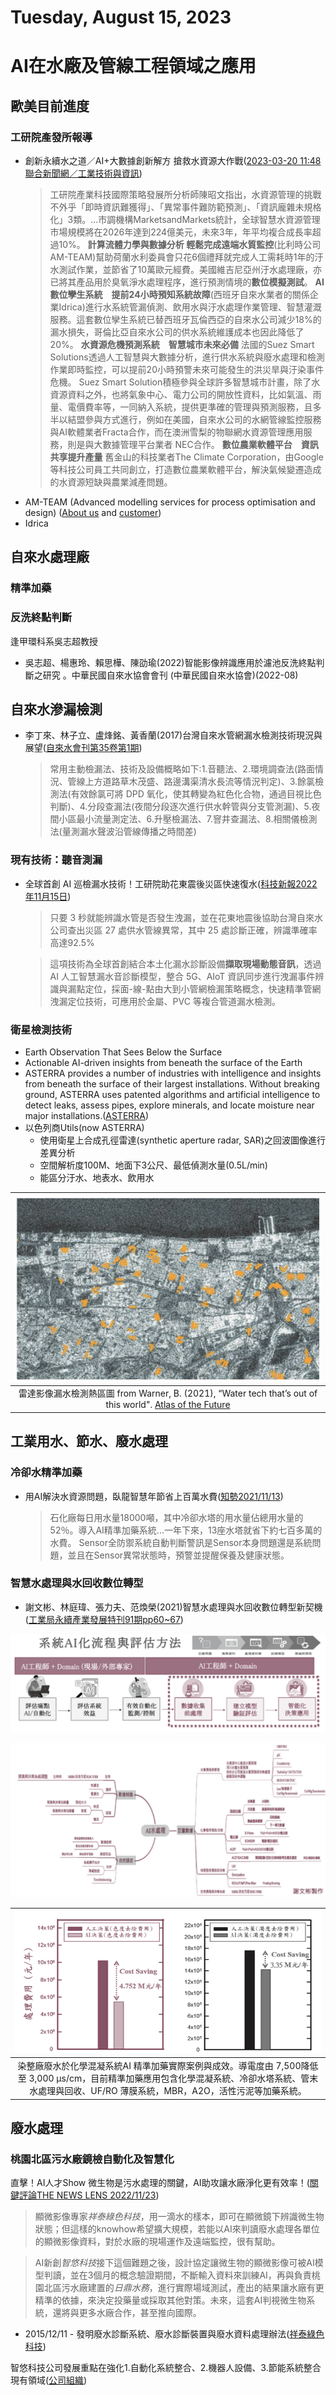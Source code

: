 # Tuesday, August 15, 2023

# AI在水廠及管線工程領域之應用

## 歐美目前進度

### 工研院產發所報導

- 創新永續水之道／AI+大數據創新解方 搶救水資源大作戰([2023-03-20 11:48 聯合新聞網／工業技術與資訊](https://udn.com/news/story/6905/7042846))
  > 工研院產業科技國際策略發展所分析師陳昭文指出，水資源管理的挑戰不外乎「即時資訊難獲得」、「異常事件難防範預測」、「資訊龐雜未規格化」3類。...市調機構MarketsandMarkets統計，全球智慧水資源管理市場規模將在2026年達到224億美元，未來3年，年平均複合成長率超過10%。
  > **計算流體力學與數據分析 輕鬆完成遠端水質監控**(比利時公司AM-TEAM)幫助荷蘭水利委員會只花6個禮拜就完成人工需耗時1年的汙水測試作業，並節省了10萬歐元經費。美國維吉尼亞州汙水處理廠，亦已將其產品用於臭氧淨水處理程序，進行預測情境的**數位模擬測試**。
  > **AI數位孿生系統　提前24小時預知系統故障**(西班牙自來水業者的關係企業Idrica)進行水系統管漏偵測、飲用水與汙水處理作業管理、智慧灌溉服務。這套數位孿生系統已替西班牙瓦倫西亞的自來水公司減少18%的漏水損失，哥倫比亞自來水公司的供水系統維護成本也因此降低了20%。
  > **水資源危機預測系統　智慧城市未來必備**
  > 法國的Suez Smart Solutions透過人工智慧與大數據分析，進行供水系統與廢水處理和檢測作業即時監控，可以提前20小時預警未來可能發生的洪災旱與汙染事件危機。
  > Suez Smart Solution積極參與全球許多智慧城市計畫，除了水資源資料之外，也將氣象中心、電力公司的開放性資料，比如氣溫、雨量、電價費率等，一同納入系統，提供更準確的管理與預測服務，且多半以結盟參與方式進行，例如在美國，自來水公司的水網管線監控服務與AI軟體業者Fracta合作，而在澳洲雪梨的物聯網水資源管理應用服務，則是與大數據管理平台業者 NEC合作。
  > **數位農業軟體平台　資訊共享提升產量**
  > 舊金山的科技業者The Climate Corporation，由Google等科技公司員工共同創立，打造數位農業軟體平台，解決氣候變遷造成的水資源短缺與農業減產問題。
- AM-TEAM (Advanced modelling services for process optimisation and design) ([About us](https://www.am-team.com/) and [customer](https://www.am-team.com/en/customer-stories/index.html))
- Idrica

## 自來水處理廠

### 精準加藥

[^15]: 台灣自來水（股）公司第八區管理處操作課(2023)自來水水質再進化 AI 精準加藥，112 年度經濟部中小企業處新創採購-場域實證‧共創解題。[經濟部中小企業處](https://www.spp.org.tw/spp/file_downloads/question/台灣自來水股份有限公司第八區管理處操作課─自來水水質再進化AI精準加藥.pdf)

### 反洗終點判斷

逢甲環科系吳志超教授
- 吳志超、楊惠玲、賴思樺、陳劭瑜(2022)智能影像辨識應用於濾池反洗終點判斷之研究 。中華民國自來水協會會刊 (中華民國自來水協會)(2022-08)

## 自來水滲漏檢測

- 李丁來、林子立、盧烽銘、黃香蘭(2017)台灣自來水管網漏水檢測技術現況與展望([自來水會刊第35卷第1期](https://tpl.ncl.edu.tw/NclService/pdfdownload?filePath=lV8OirTfsslWcCxIpLbUfg1V9cr4x1WcPDtJtzCNlHoNYlUXbu6_j6Ydd8gbOtpR&imgType=Bn5sH4BGpJw=&key=rVo9VgdvPyHzBS_-UcHMGhOFS3ON8V3LfTWQBCdCLsgeVVU9OyINO4qBZJhLTxWd&xmlId=0006861097))

  > 常用主動檢漏法、技術及設備概略如下:1.音聽法、2.環境調查法(路面情況、管線上方道路草木茂盛、路邊溝渠清水長流等情況判定)、3.餘氯檢測法(有效餘氯可將 DPD 氧化，使其轉變為紅色化合物，通過目視比色判斷)、4.分段查漏法(夜間分段逐次進行供水幹管與分支管測漏)、5.夜間小區最小流量測定法、6.升壓檢漏法、7.窨井查漏法、8.相關儀檢測法(量測漏水聲波沿管線傳播之時間差)

### 現有技術：聽音測漏

- 全球首創 AI 巡檢漏水技術！工研院助花東震後災區快速復水([科技新報2022年11月15日](https://technews.tw/2022/11/15/imarc/))
  > 只要 3 秒就能辨識水管是否發生洩漏，並在花東地震後協助台灣自來水公司查出災區 27 處供水管線異常，其中 25 處診斷正確，辨識準確率高達92.5%

  > 這項技術為全球首創結合本土化漏水診斷設備**擷取現場動態音訊**，透過 AI 人工智慧漏水音診斷模型，整合 5G、AIoT 資訊同步進行洩漏事件辨識與漏點定位，採面-線-點由大到小管網檢漏策略概念，快速精準管網洩漏定位技術，可應用於金屬、PVC 等複合管道漏水檢測。

### 衛星檢測技術

- Earth Observation That Sees Below the Surface
- Actionable AI-driven insights from beneath the surface of the Earth
- ASTERRA provides a number of industries with intelligence and insights from beneath the surface of their largest installations. Without breaking ground, ASTERRA uses patented algorithms and artificial intelligence to detect leaks, assess pipes, explore minerals, and locate moisture near major installations.([ASTERRA](https://asterra.io/))
- 以色列商Utils(now ASTERRA)
  - 使用衛星上合成孔徑雷達(synthetic aperture radar, SAR)之回波圖像進行差異分析
  - 空間解析度100M、地面下3公尺、最低偵測水量(0.5L/min)
  - 能區分汙水、地表水、飲用水

|![](https://github.com/sinotec2/FAQ/raw/main/attachments/2023-08-15-08-54-29.png)|
|:-:|
|雷達影像漏水檢測熱區圖 from Warner, B. (2021), “Water tech that’s out of this world". [Atlas of the Future](https://atlasofthefuture.org/project/utilis/)|

## 工業用水、節水、廢水處理

### 冷卻水精準加藥

- 用AI解決水資源問題，臥龍智慧年節省上百萬水費([知勢2021/11/13](https://edge.aif.tw/aipoint-interview/))
  > 石化廠每日用水量18000噸，其中冷卻水塔的用水量佔總用水量的52％。導入AI精準加藥系統...一年下來，13座水塔就省下約七百多萬的水費。
  > Sensor全防禦系統自動判斷警訊是Sensor本身問題還是系統問題，並且在Sensor異常狀態時，預警並提醒保養及健康狀態。

### 智慧水處理與水回收數位轉型

- 謝文彬、林庭瑋、張力夫、范煥榮(2021)智慧水處理與水回收數位轉型新契機([工業局永續產業發展特刊91期pp60~67](https://proj.ftis.org.tw/isdn/Download/FileDownLoad?fileid=210))

![](../attachments/2023-08-15-15-29-36.png)

![](../attachments/2023-08-15-15-25-02.png)

|![](../attachments/2023-08-15-15-19-07.png)|
|:-:|
|染整廠廢水於化學混凝系統AI 精準加藥實際案例與成效。導電度由 7,500降低至 3,000 µs/cm，目前精準加藥應用包含化學混凝系統、冷卻水塔系統、管末水處理與回收、UF/RO 薄膜系統，MBR，A2O，活性污泥等加藥系統。|

## 廢水處理

### 桃園北區污水廠鏡檢自動化及智慧化

直擊！AI人才Show 微生物是污水處理的關鍵，AI助攻讓水廠淨化更有效率！([關鍵評論THE NEWS LENS 2022/11/23](https://www.thenewslens.com/feature/aishow/177007))

> 顯微影像專家*祥泰綠色科技*，用一滴水的樣本，即可在顯微鏡下辨識微生物狀態；但這樣的knowhow希望擴大規模，若能以AI來判讀廢水處理各單位的顯微影像資料，對於水廠的現場運作及遠端監控，很有幫助。

> AI新創*智悠科技*接下這個難題之後，設計協定讓微生物的顯微影像可被AI模型判讀，並在3個月的概念驗證期間，不斷輸入資料來訓練AI，再與負責桃園北區污水廠建置的*日鼎水務*，進行實際場域測試，產出的結果讓水廠有更精準的依據，來決定投藥量或採取其他對策。未來，這套AI判視微生物系統，還將與更多水廠合作，甚至推向國際。
- 2015/12/11 - 發明廢水診斷系統、廢水診斷裝置與廢水資料處理辦法([祥泰綠色科技](http://www.awg.com.tw/about-us/patent-license.html))

智悠科技公司發展重點在強化1.自動化系統整合、2.機器人設備、3.節能系統整合現有領域([公司組織](http://www.mutek-dus.com/about.php))